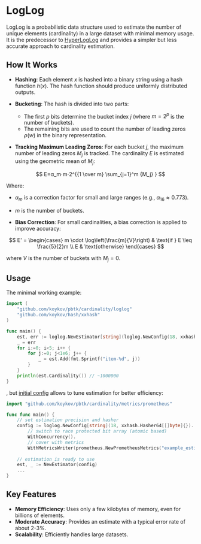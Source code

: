 # LogLog

LogLog is a probabilistic data structure used to estimate the number of unique elements (cardinality) in a large dataset
with minimal memory usage. It is the predecessor to [HyperLogLog](../hyperloglog) and provides a simpler but less accurate
approach to cardinality estimation.

## How It Works

* **Hashing**: Each element $x$ is hashed into a binary string using a hash function $h(x)$. The hash function should
produce uniformly distributed outputs.

* **Bucketing**: The hash is divided into two parts:
  * The first $p$ bits determine the bucket index $j$ (where $m = 2^p$ is the number of buckets).
  * The remaining bits are used to count the number of leading zeros $ρ(w)$ in the binary representation.

* **Tracking Maximum Leading Zeros**: For each bucket $j$, the maximum number of leading zeros $M_j$ is tracked. The
cardinality $E$ is estimated using the geometric mean of $M_j$:

$$
E=α_m⋅m⋅2^{{1 \over m} \sum_{j=1}^m {M_j} }
$$

Where:
  * $α_m$ is a correction factor for small and large ranges (e.g., $α_{16}≈0.773$).
  * $m$ is the number of buckets.

* **Bias Correction**: For small cardinalities, a bias correction is applied to improve accuracy:

$$
E' = \begin{cases}
m \cdot \log\left(\frac{m}{V}\right) & \text{if } E \leq \frac{5}{2}m \\
E & \text{otherwise}
\end{cases}
$$

where $V$ is the number of buckets with $M_j=0$.

## Usage

The minimal working example:
```go
import (
    "github.com/koykov/pbtk/cardinality/loglog"
    "github.com/koykov/hash/xxhash"
)

func main() {
    est, err := loglog.NewEstimator[string](loglog.NewConfig(18, xxhash.Hasher64[[]byte]{}))
    _ = err
    for i:=0; i<5; i++ {
        for j:=0; j<1e6; j++ {
            _ = est.Add(fmt.Sprintf("item-%d", j))
        }	
    }
    println(est.Cardinality()) // ~1000000
}
```
, but [initial config](config.go) allows to tune estimation for better efficiency:
```go
import "github.com/koykov/pbtk/cardinality/metrics/prometheus"

func func main() {
    // set estimation precision and hasher
    config := loglog.NewConfig[string](18, xxhash.Hasher64[[]byte]{}).
        // switch to race protected bit array (atomic based)
        WithConcurrency().
        // cover with metrics
        WithMetricsWriter(prometheus.NewPrometheusMetrics("example_estimation"))
    
    // estimation is ready to use
    est, _ := NewEstimator(config)
    ...
}
```

## Key Features

* **Memory Efficiency**: Uses only a few kilobytes of memory, even for billions of elements.
* **Moderate Accuracy**: Provides an estimate with a typical error rate of about 2-3%.
* **Scalability**: Efficiently handles large datasets.
